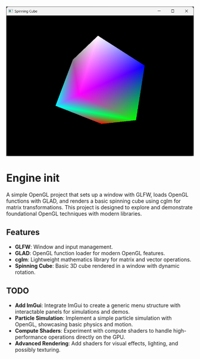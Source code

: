 ![alt text](image.png)

# Engine init

A simple OpenGL project that sets up a window with GLFW, loads OpenGL functions with GLAD, and renders a basic spinning cube using cglm for matrix transformations. This project is designed to explore and demonstrate foundational OpenGL techniques with modern libraries.

## Features

- **GLFW**: Window and input management.
- **GLAD**: OpenGL function loader for modern OpenGL features.
- **cglm**: Lightweight mathematics library for matrix and vector operations.
- **Spinning Cube**: Basic 3D cube rendered in a window with dynamic rotation.

## TODO

- **Add ImGui**: Integrate ImGui to create a generic menu structure with interactable panels for simulations and demos.
- **Particle Simulation**: Implement a simple particle simulation with OpenGL, showcasing basic physics and motion.
- **Compute Shaders**: Experiment with compute shaders to handle high-performance operations directly on the GPU.
- **Advanced Rendering**: Add shaders for visual effects, lighting, and possibly texturing.